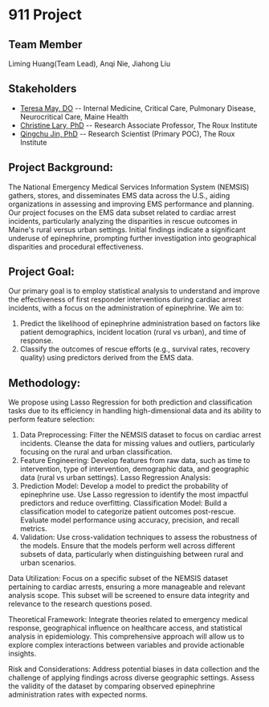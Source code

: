# 911 Project

## Team Member

Liming Huang(Team Lead), Anqi Nie, Jiahong Liu

## Stakeholders

- [Teresa May, DO](https://www.mainehealth.org/providers/teresa-l-may-do) -- Internal Medicine, Critical Care, Pulmonary Disease, Neurocritical Care, Maine Health
- [Christine Lary, PhD](https://roux.northeastern.edu/people/christine-lary/) -- Research Associate Professor, The Roux Institute
- [Qingchu Jin, PhD](https://roux.northeastern.edu/people/qingchu-jin/) -- Research Scientist (Primary POC), The Roux Institute

## Project Background:

The National Emergency Medical Services Information System (NEMSIS) gathers, stores, and disseminates EMS data across the U.S., aiding organizations in assessing and improving EMS performance and planning. Our project focuses on the EMS data subset related to cardiac arrest incidents, particularly analyzing the disparities in rescue outcomes in Maine's rural versus urban settings. Initial findings indicate a significant underuse of epinephrine, prompting further investigation into geographical disparities and procedural effectiveness.

## Project Goal:

Our primary goal is to employ statistical analysis to understand and improve the effectiveness of first responder interventions during cardiac arrest incidents, with a focus on the administration of epinephrine. We aim to:

1. Predict the likelihood of epinephrine administration based on factors like patient demographics, incident location (rural vs urban), and time of response.
2. Classify the outcomes of rescue efforts (e.g., survival rates, recovery quality) using predictors derived from the EMS data.

## Methodology:
We propose using Lasso Regression for both prediction and classification tasks due to its efficiency in handling high-dimensional data and its ability to perform feature selection:

1. Data Preprocessing: Filter the NEMSIS dataset to focus on cardiac arrest incidents. Cleanse the data for missing values and outliers, particularly focusing on the rural and urban classification.
2. Feature Engineering: Develop features from raw data, such as time to intervention, type of intervention, demographic data, and geographic data (rural vs urban settings).
Lasso Regression Analysis:
3. Prediction Model: Develop a model to predict the probability of epinephrine use. Use Lasso regression to identify the most impactful predictors and reduce overfitting.
Classification Model: Build a classification model to categorize patient outcomes post-rescue. Evaluate model performance using accuracy, precision, and recall metrics.
4. Validation: Use cross-validation techniques to assess the robustness of the models. Ensure that the models perform well across different subsets of data, particularly when distinguishing between rural and urban scenarios.

Data Utilization:
Focus on a specific subset of the NEMSIS dataset pertaining to cardiac arrests, ensuring a more manageable and relevant analysis scope. This subset will be screened to ensure data integrity and relevance to the research questions posed.

Theoretical Framework:
Integrate theories related to emergency medical response, geographical influence on healthcare access, and statistical analysis in epidemiology. This comprehensive approach will allow us to explore complex interactions between variables and provide actionable insights.

Risk and Considerations:
Address potential biases in data collection and the challenge of applying findings across diverse geographic settings. Assess the validity of the dataset by comparing observed epinephrine administration rates with expected norms.
